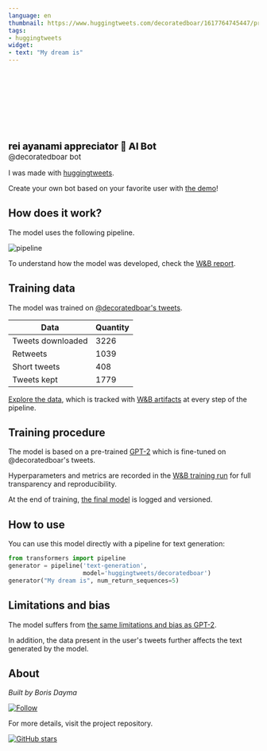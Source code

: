 ```yaml
---
language: en
thumbnail: https://www.huggingtweets.com/decoratedboar/1617764745447/predictions.png
tags:
- huggingtweets
widget:
- text: "My dream is"
---
```


<div>
<div style="width: 132px; height:132px; border-radius: 50%; background-size: cover; background-image: url('https://pbs.twimg.com/profile_images/1379273929961861122/3GjrPmt5_400x400.jpg')">
</div>
<div style="margin-top: 8px; font-size: 19px; font-weight: 800">rei ayanami appreciator 🤖 AI Bot </div>
<div style="font-size: 15px">@decoratedboar bot</div>
</div>

I was made with [huggingtweets](https://github.com/borisdayma/huggingtweets).

Create your own bot based on your favorite user with [the demo](https://colab.research.google.com/github/borisdayma/huggingtweets/blob/master/huggingtweets-demo.ipynb)!

## How does it work?

The model uses the following pipeline.

![pipeline](https://github.com/borisdayma/huggingtweets/blob/master/img/pipeline.png?raw=true)

To understand how the model was developed, check the [W&B report](https://wandb.ai/wandb/huggingtweets/reports/HuggingTweets-Train-a-Model-to-Generate-Tweets--VmlldzoxMTY5MjI).

## Training data

The model was trained on [@decoratedboar's tweets](https://twitter.com/decoratedboar).

| Data | Quantity |
| --- | --- |
| Tweets downloaded | 3226 |
| Retweets | 1039 |
| Short tweets | 408 |
| Tweets kept | 1779 |

[Explore the data](https://wandb.ai/wandb/huggingtweets/runs/3jw8lo8p/artifacts), which is tracked with [W&B artifacts](https://docs.wandb.com/artifacts) at every step of the pipeline.

## Training procedure

The model is based on a pre-trained [GPT-2](https://huggingface.co/gpt2) which is fine-tuned on @decoratedboar's tweets.

Hyperparameters and metrics are recorded in the [W&B training run](https://wandb.ai/wandb/huggingtweets/runs/2opldfex) for full transparency and reproducibility.

At the end of training, [the final model](https://wandb.ai/wandb/huggingtweets/runs/2opldfex/artifacts) is logged and versioned.

## How to use

You can use this model directly with a pipeline for text generation:

```python
from transformers import pipeline
generator = pipeline('text-generation',
                     model='huggingtweets/decoratedboar')
generator("My dream is", num_return_sequences=5)
```

## Limitations and bias

The model suffers from [the same limitations and bias as GPT-2](https://huggingface.co/gpt2#limitations-and-bias).

In addition, the data present in the user's tweets further affects the text generated by the model.

## About

*Built by Boris Dayma*

[![Follow](https://img.shields.io/twitter/follow/borisdayma?style=social)](https://twitter.com/intent/follow?screen_name=borisdayma)

For more details, visit the project repository.

[![GitHub stars](https://img.shields.io/github/stars/borisdayma/huggingtweets?style=social)](https://github.com/borisdayma/huggingtweets)
